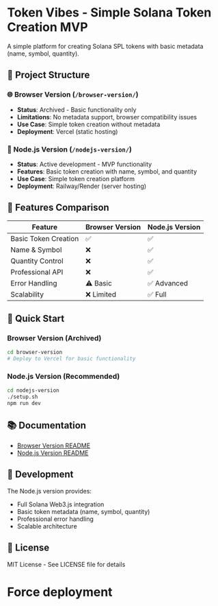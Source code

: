 # Token Vibes - Simple Solana Token Creation MVP

A simple platform for creating Solana SPL tokens with basic metadata (name, symbol, quantity).

## 📁 Project Structure

### 🌐 Browser Version (`/browser-version/`)
- **Status**: Archived - Basic functionality only
- **Limitations**: No metadata support, browser compatibility issues
- **Use Case**: Simple token creation without metadata
- **Deployment**: Vercel (static hosting)

### 🚀 Node.js Version (`/nodejs-version/`)
- **Status**: Active development - MVP functionality
- **Features**: Basic token creation with name, symbol, and quantity
- **Use Case**: Simple token creation platform
- **Deployment**: Railway/Render (server hosting)

## 🎯 Features Comparison

| Feature | Browser Version | Node.js Version |
|---------|----------------|-----------------|
| Basic Token Creation | ✅ | ✅ |
| Name & Symbol | ❌ | ✅ |
| Quantity Control | ❌ | ✅ |
| Professional API | ❌ | ✅ |
| Error Handling | ⚠️ Basic | ✅ Advanced |
| Scalability | ❌ Limited | ✅ Full |

## 🚀 Quick Start

### Browser Version (Archived)
```bash
cd browser-version
# Deploy to Vercel for basic functionality
```

### Node.js Version (Recommended)
```bash
cd nodejs-version
./setup.sh
npm run dev
```

## 📚 Documentation

- [Browser Version README](./browser-version/README.md)
- [Node.js Version README](./nodejs-version/README.md)

## 🔧 Development

The Node.js version provides:
- Full Solana Web3.js integration
- Basic token metadata (name, symbol, quantity)
- Professional error handling
- Scalable architecture

## 📄 License

MIT License - See LICENSE file for details
# Force deployment
